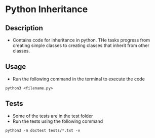# Python Inheritance

## Description

* Contains code for inheritance in python. THe tasks progress from creating simple classes to creating classes that inherit from other classes.

## Usage

* Run the following command in the terminal to execute the code

```python3 <filename.py>```

## Tests

* Some of the tests are in the test folder
* Run the tests using the following command

```python3 -m doctest tests/*.txt -v```
